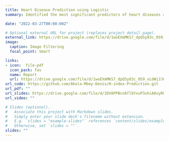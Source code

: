 ```yaml
---
title: Heart Disease Prediction using Logistic
summary: Identified the most significant predictors of heart diseases and predicted whether a patient has 10-year risk of future heart disease using logistic regression. The data analysis was carried out in python using JupyterLab.

date: "2022-03-27T00:00:00Z"

# Optional external URL for project (replaces project detail page).
external_link: https://drive.google.com/file/d/1woEXmMKS7_dpQ5y83c_0S9_vLdWjJJ6O/view?usp=sharing
image:
  caption: Image Filtering
  focal_point: Smart

links:
- icon:  file-pdf
  icon_pack: fas
  name: Report
  url: https://drive.google.com/file/d/1woEXmMKS7_dpQ5y83c_0S9_vLdWjJJ6O/view?usp=sharing
url_code: https://github.com/Akola-Mbey-Denis/H-index-Prediction.git
url_pdf: ""
url_slides: https://drive.google.com/file/d/1DVAPPBcn6flbYxuP3uhiA0vyRQnkfgI0/view?usp=sharing
url_video: ""

# Slides (optional).
#   Associate this project with Markdown slides.
#   Simply enter your slide deck's filename without extension.
#   E.g. `slides = "example-slides"` references `content/slides/example-slides.md`.
#   Otherwise, set `slides = ""`.
slides: ""
---
```

